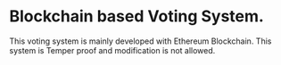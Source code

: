 # Blockchain based Voting System.
This voting system is mainly developed with Ethereum Blockchain. This system is Temper proof and modification is not allowed.